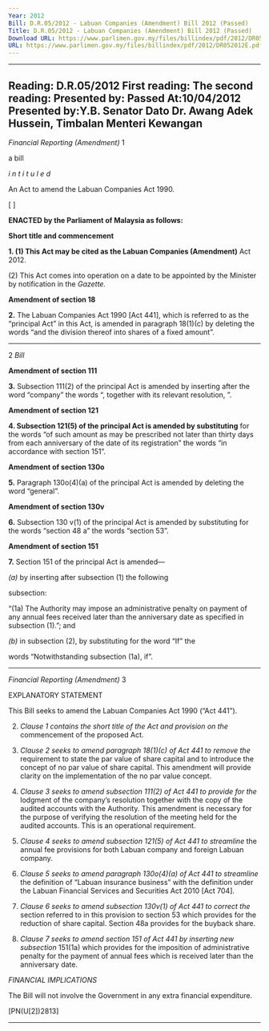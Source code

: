 ```yaml
---
Year: 2012
Bill: D.R.05/2012 - Labuan Companies (Amendment) Bill 2012 (Passed)
Title: D.R.05/2012 - Labuan Companies (Amendment) Bill 2012 (Passed)
Download URL: https://www.parlimen.gov.my/files/billindex/pdf/2012/DR052012E.pdf
URL: https://www.parlimen.gov.my/files/billindex/pdf/2012/DR052012E.pdf
---
```

---
Reading:
D.R.05/2012
First reading:
The second reading:
Presented by:
Passed At:10/04/2012
Presented by:Y.B. Senator Dato Dr. Awang Adek Hussein, Timbalan Menteri Kewangan
---

_Financial Reporting (Amendment)_ 1

a bill

_i n t i t u l e d_

An Act to amend the Labuan Companies Act 1990.

[ ]

**ENACTED by the Parliament of Malaysia as follows:**

**Short title and commencement**

**1. (1) This Act may be cited as the Labuan Companies (Amendment)**
Act 2012.

(2) This Act comes into operation on a date to be appointed
by the Minister by notification in the _Gazette._

**Amendment of section 18**

**2.** The Labuan Companies Act 1990 [Act 441], which is referred
to as the “principal Act” in this Act, is amended in paragraph
18(1)(c) by deleting the words “and the division thereof into
shares of a fixed amount”.


-----

2 _Bill_

**Amendment of section 111**

**3.** Subsection 111(2) of the principal Act is amended by inserting
after the word “company” the words “, together with its relevant
resolution, ”.

**Amendment of section 121**

**4. Subsection 121(5) of the principal Act is amended by substituting**
for the words “of such amount as may be prescribed not later than
thirty days from each anniversary of the date of its registration”
the words “in accordance with section 151”.

**Amendment of section 130o**

**5.** Paragraph 130o(4)(a) of the principal Act is amended by
deleting the word “general”.

**Amendment of section 130v**

**6.** Subsection 130 v(1) of the principal Act is amended
by substituting for the words “section 48 a” the words
“section 53”.

**Amendment of section 151**

**7.** Section 151 of the principal Act is amended—

_(a)_ by inserting after subsection (1) the following

subsection:

“(1a) The Authority may impose an administrative
penalty on payment of any annual fees received later
than the anniversary date as specified in subsection
(1).”; and

_(b)_ in subsection (2), by substituting for the word “If” the

words “Notwithstanding subsection (1a), if”.


-----

_Financial Reporting (Amendment)_ 3

EXPLANATORY STATEMENT

This Bill seeks to amend the Labuan Companies Act 1990 (“Act 441”).

2. _Clause 1 contains the short title of the Act and provision on the_
commencement of the proposed Act.

3. _Clause 2 seeks to amend paragraph 18(1)(c) of Act 441 to remove the_
requirement to state the par value of share capital and to introduce the concept
of no par value of share capital. This amendment will provide clarity on the
implementation of the no par value concept.

4. _Clause 3 seeks to amend subsection 111(2) of Act 441 to provide for the_
lodgment of the company’s resolution together with the copy of the audited
accounts with the Authority. This amendment is necessary for the purpose of
verifying the resolution of the meeting held for the audited accounts. This is
an operational requirement.

5. _Clause 4 seeks to amend subsection 121(5) of Act 441 to streamline_
the annual fee provisions for both Labuan company and foreign Labuan
company.

6. _Clause 5 seeks to amend paragraph 130o(4)(a) of Act 441 to streamline_
the definition of “Labuan insurance business” with the definition under the
Labuan Financial Services and Securities Act 2010 [Act 704].

7. _Clause 6 seeks to amend subsection 130v(1) of Act 441 to correct the_
section referred to in this provision to section 53 which provides for the
reduction of share capital. Section 48a provides for the buyback share.

8. _Clause 7 seeks to amend section 151 of Act 441 by inserting new subsection_
151(1a) which provides for the imposition of administrative penalty for the
payment of annual fees which is received later than the anniversary date.

_FINANCIAL IMPLICATIONS_

The Bill will not involve the Government in any extra financial
expenditure.

[PN(U[2])2813]


-----

